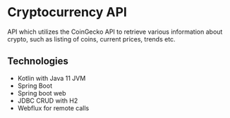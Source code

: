 # Cryptocurrency API

API which utilizes the CoinGecko API to retrieve various information about crypto, such as listing of coins, current prices, trends etc.

## Technologies
* Kotlin with Java 11 JVM
* Spring Boot
* Spring boot web
* JDBC CRUD with H2
* Webflux for remote calls